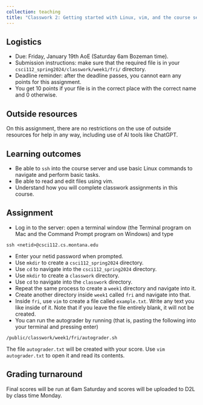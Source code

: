 ```yaml
---
collection: teaching
title: "Classwork 2: Getting started with Linux, vim, and the course server"
---
```


## Logistics
* Due: Friday, January 19th AoE (Saturday 6am Bozeman time).
* Submission instructions: make sure that the required file is in your
	`csci112_spring2024/classwork/week1/fri/` directory.
* Deadline reminder: after the deadline passes, you cannot earn any points for
	this assignment.
* You get 10 points if your file is in the correct place with the correct name
	and 0 otherwise.

## Outside resources

On this assignment, there are no restrictions on the use of outside resources
for help in any way, including use of AI tools like ChatGPT.

## Learning outcomes
* Be able to `ssh` into the course server and use basic Linux commands to
	navigate and perform basic tasks.
* Be able to read and edit files using vim.
* Understand how you will complete classwork assignments in this course.

## Assignment

* Log in to the server: open a terminal window (the Terminal program on Mac and
	the Command Prompt program on Windows) and type

```
ssh <netid>@csci112.cs.montana.edu
```

* Enter your netid password when prompted.
* Use `mkdir` to create a `csci112_spring2024` directory.
* Use `cd` to navigate into the `csci112_spring2024` directory.
* Use `mkdir` to create a `classwork` directory.
* Use `cd` to navigate into the `classwork` directory.
* Repeat the same process to create a `week1` directory and navigate into it.
* Create another directory inside `week1` called `fri` and navigate into that.
* Inside `fri`, use `vim` to create a file
	called `example.txt`. Write any text you like inside of it. Note that if
	you leave the file entirely blank, it will not be created.
* You can run the autograder by running (that is, pasting the following into
	your terminal and pressing enter)
```
/public/classwork/week1/fri/autograder.sh
```

The file `autograder.txt` will be created with your score. Use `vim
autograder.txt` to open it and read its contents.

## Grading turnaround

Final scores will be run at 6am Saturday and scores will be
uploaded to D2L by class time Monday.

